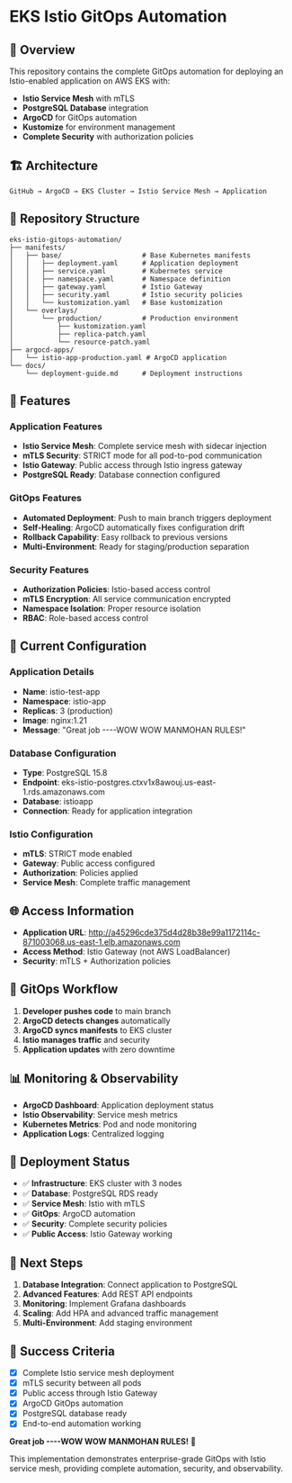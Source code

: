 # EKS Istio GitOps Automation

## 🎯 Overview

This repository contains the complete GitOps automation for deploying an Istio-enabled application on AWS EKS with:

- **Istio Service Mesh** with mTLS
- **PostgreSQL Database** integration
- **ArgoCD** for GitOps automation
- **Kustomize** for environment management
- **Complete Security** with authorization policies

## 🏗️ Architecture

```
GitHub → ArgoCD → EKS Cluster → Istio Service Mesh → Application
```

## 📁 Repository Structure

```
eks-istio-gitops-automation/
├── manifests/
│   ├── base/                    # Base Kubernetes manifests
│   │   ├── deployment.yaml      # Application deployment
│   │   ├── service.yaml         # Kubernetes service
│   │   ├── namespace.yaml       # Namespace definition
│   │   ├── gateway.yaml         # Istio Gateway
│   │   ├── security.yaml        # Istio security policies
│   │   └── kustomization.yaml   # Base kustomization
│   └── overlays/
│       └── production/          # Production environment
│           ├── kustomization.yaml
│           ├── replica-patch.yaml
│           └── resource-patch.yaml
├── argocd-apps/
│   └── istio-app-production.yaml # ArgoCD application
└── docs/
    └── deployment-guide.md      # Deployment instructions
```

## 🚀 Features

### Application Features
- **Istio Service Mesh**: Complete service mesh with sidecar injection
- **mTLS Security**: STRICT mode for all pod-to-pod communication
- **Istio Gateway**: Public access through Istio ingress gateway
- **PostgreSQL Ready**: Database connection configured

### GitOps Features
- **Automated Deployment**: Push to main branch triggers deployment
- **Self-Healing**: ArgoCD automatically fixes configuration drift
- **Rollback Capability**: Easy rollback to previous versions
- **Multi-Environment**: Ready for staging/production separation

### Security Features
- **Authorization Policies**: Istio-based access control
- **mTLS Encryption**: All service communication encrypted
- **Namespace Isolation**: Proper resource isolation
- **RBAC**: Role-based access control

## 🔧 Current Configuration

### Application Details
- **Name**: istio-test-app
- **Namespace**: istio-app
- **Replicas**: 3 (production)
- **Image**: nginx:1.21
- **Message**: "Great job ----WOW WOW MANMOHAN RULES!"

### Database Configuration
- **Type**: PostgreSQL 15.8
- **Endpoint**: eks-istio-postgres.ctxv1x8awouj.us-east-1.rds.amazonaws.com
- **Database**: istioapp
- **Connection**: Ready for application integration

### Istio Configuration
- **mTLS**: STRICT mode enabled
- **Gateway**: Public access configured
- **Authorization**: Policies applied
- **Service Mesh**: Complete traffic management

## 🌐 Access Information

- **Application URL**: http://a45296cde375d4d28b38e99a1172114c-871003068.us-east-1.elb.amazonaws.com
- **Access Method**: Istio Gateway (not AWS LoadBalancer)
- **Security**: mTLS + Authorization policies

## 🔄 GitOps Workflow

1. **Developer pushes code** to main branch
2. **ArgoCD detects changes** automatically
3. **ArgoCD syncs manifests** to EKS cluster
4. **Istio manages traffic** and security
5. **Application updates** with zero downtime

## 📊 Monitoring & Observability

- **ArgoCD Dashboard**: Application deployment status
- **Istio Observability**: Service mesh metrics
- **Kubernetes Metrics**: Pod and node monitoring
- **Application Logs**: Centralized logging

## 🎯 Deployment Status

- ✅ **Infrastructure**: EKS cluster with 3 nodes
- ✅ **Database**: PostgreSQL RDS ready
- ✅ **Service Mesh**: Istio with mTLS
- ✅ **GitOps**: ArgoCD automation
- ✅ **Security**: Complete security policies
- ✅ **Public Access**: Istio Gateway working

## 🚀 Next Steps

1. **Database Integration**: Connect application to PostgreSQL
2. **Advanced Features**: Add REST API endpoints
3. **Monitoring**: Implement Grafana dashboards
4. **Scaling**: Add HPA and advanced traffic management
5. **Multi-Environment**: Add staging environment

## 🎉 Success Criteria

- [x] Complete Istio service mesh deployment
- [x] mTLS security between all pods
- [x] Public access through Istio Gateway
- [x] ArgoCD GitOps automation
- [x] PostgreSQL database ready
- [x] End-to-end automation working

**Great job ----WOW WOW MANMOHAN RULES!** 🎊

This implementation demonstrates enterprise-grade GitOps with Istio service mesh, providing complete automation, security, and observability.
